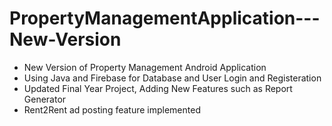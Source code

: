 # PropertyManagementApplication---New-Version
- New Version of Property Management Android Application
- Using Java and Firebase for Database and User Login and Registeration
- Updated Final Year Project, Adding New Features such as Report Generator
- Rent2Rent ad posting feature implemented
